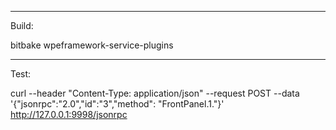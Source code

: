 -----------------
Build:

bitbake wpeframework-service-plugins

-----------------
Test:

curl --header "Content-Type: application/json" --request POST --data '{"jsonrpc":"2.0","id":"3","method": "FrontPanel.1."}' http://127.0.0.1:9998/jsonrpc
